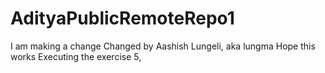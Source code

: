 # AdityaPublicRemoteRepo1
I am making a change
Changed by Aashish Lungeli, aka lungma
Hope this works
Executing the exercise 5, 
